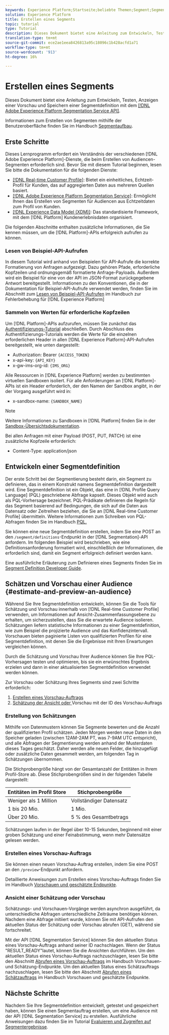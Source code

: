 ```yaml
---
keywords: Experience Platform;Startseite;beliebte Themen;Segment;Segment;Segment;Segment erstellen;Segmentierung;Segment erstellen;Segmentierungsdienst;
solution: Experience Platform
title: Erstellen eines Segments
topic: tutorial
type: Tutorial
description: Dieses Dokument bietet eine Anleitung zum Entwickeln, Testen, Anzeigen einer Segmentdefinition und zum Speichern einer Segmentdefinition mit der Adobe Experience Platform Segmentation Service API.
translation-type: tm+mt
source-git-commit: ece2ae1eea8426813a95c18096c1b428acfd1a71
workflow-type: tm+mt
source-wordcount: '913'
ht-degree: 16%

---
```



# Erstellen eines Segments

Dieses Dokument bietet eine Anleitung zum Entwickeln, Testen, Anzeigen einer Vorschau und Speichern einer Segmentdefinition mit dem [[!DNL Adobe Experience Platform Segmentation Service API]](../api/getting-started.md).

Informationen zum Erstellen von Segmenten mithilfe der Benutzeroberfläche finden Sie im Handbuch [Segmentaufbau](../ui/overview.md).

## Erste Schritte

Dieses Lernprogramm erfordert ein Verständnis der verschiedenen [!DNL Adobe Experience Platform]-Dienste, die beim Erstellen von Audiencen-Segmenten erforderlich sind. Bevor Sie mit diesem Tutorial beginnen, lesen Sie bitte die Dokumentation für die folgenden Dienste:

- [[!DNL Real-time Customer Profile]](../../profile/home.md): Bietet ein einheitliches, Echtzeit-Profil für Kunden, das auf aggregierten Daten aus mehreren Quellen basiert.
- [[!DNL Adobe Experience Platform Segmentation Service]](../home.md): Ermöglicht Ihnen das Erstellen von Segmenten für Audiencen aus Echtzeitdaten zum Profil von Kunden.
- [[!DNL Experience Data Model (XDM)]](../../xdm/home.md): Das standardisierte Framework, mit dem [!DNL Platform] Kundenerlebnisdaten organisiert.

Die folgenden Abschnitte enthalten zusätzliche Informationen, die Sie kennen müssen, um die [!DNL Platform]-APIs erfolgreich aufrufen zu können.

### Lesen von Beispiel-API-Aufrufen

In diesem Tutorial wird anhand von Beispielen für API-Aufrufe die korrekte Formatierung von Anfragen aufgezeigt. Dazu gehören Pfade, erforderliche Kopfzeilen und ordnungsgemäß formatierte Anfrage-Payloads. Außerdem wird ein Beispiel für eine von der API im JSON-Format zurückgegebene Antwort bereitgestellt. Informationen zu den Konventionen, die in der Dokumentation für Beispiel-API-Aufrufe verwendet werden, finden Sie im Abschnitt zum [Lesen von Beispiel-API-Aufrufen](../../landing/troubleshooting.md#how-do-i-format-an-api-request) im Handbuch zur Fehlerbehebung für [!DNL Experience Platform]

### Sammeln von Werten für erforderliche Kopfzeilen

Um [!DNL Platform]-APIs aufzurufen, müssen Sie zunächst das [Authentifizierungs-Tutorial](https://www.adobe.com/go/platform-api-authentication-en) abschließen. Durch Abschluss des Authentifizierungs-Tutorials werden die Werte für die einzelnen erforderlichen Header in allen [!DNL Experience Platform]-API-Aufrufen bereitgestellt, wie unten dargestellt:

- Authorization: Bearer `{ACCESS_TOKEN}`
- x-api-key: `{API_KEY}`
- x-gw-ims-org-id: `{IMS_ORG}`

Alle Ressourcen in [!DNL Experience Platform] werden zu bestimmten virtuellen Sandboxen isoliert. Für alle Anforderungen an [!DNL Platform]-APIs ist ein Header erforderlich, der den Namen der Sandbox angibt, in der der Vorgang ausgeführt wird in:

- x-sandbox-name: `{SANDBOX_NAME}`

>[!NOTE]
>
>Weitere Informationen zu Sandboxen in [!DNL Platform] finden Sie in der [Sandbox-Übersichtsdokumentation](../../sandboxes/home.md).

Bei allen Anfragen mit einer Payload (POST, PUT, PATCH) ist eine zusätzliche Kopfzeile erforderlich:

- Content-Type: application/json

## Entwickeln einer Segmentdefinition

Der erste Schritt bei der Segmentierung besteht darin, ein Segment zu definieren, das in einem Konstrukt namens Segmentdefinition dargestellt wird. Eine Segmentdefinition ist ein Objekt, das eine in [!DNL Profile Query Language] (PQL) geschriebene Abfrage kapselt. Dieses Objekt wird auch als PQL-Vorhersage bezeichnet. PQL-Prädikate definieren die Regeln für das Segment basierend auf Bedingungen, die sich auf die Daten aus Datensatz oder Zeitreihen beziehen, die Sie an [!DNL Real-time Customer Profile] übermitteln. Weitere Informationen zum Schreiben von PQL-Abfragen finden Sie im Handbuch [PQL.](../pql/overview.md)

Sie können eine neue Segmentdefinition erstellen, indem Sie eine POST an den `/segment/definitions`-Endpunkt in der [!DNL Segmentation]-API anfordern. Im folgenden Beispiel wird beschrieben, wie eine Definitionsanforderung formatiert wird, einschließlich der Informationen, die erforderlich sind, damit ein Segment erfolgreich definiert werden kann.

Eine ausführliche Erläuterung zum Definieren eines Segments finden Sie im [Segment Definition Developer Guide](../api/segment-definitions.md#create).

## Schätzen und Vorschau einer Audience {#estimate-and-preview-an-audience}

Während Sie Ihre Segmentdefinition entwickeln, können Sie die Tools für Schätzung und Vorschau innerhalb von [!DNL Real-time Customer Profile] verwenden, um Informationen auf Ansicht-Zusammenfassungsebene zu erhalten, um sicherzustellen, dass Sie die erwartete Audience isolieren. Schätzungen liefern statistische Informationen zu einer Segmentdefinition, wie zum Beispiel die projizierte Audience und das Konfidenzintervall. Vorschauen bieten paginierte Listen von qualifizierten Profilen für eine Segmentdefinition, mit denen Sie die Ergebnisse mit Ihren Erwartungen vergleichen können.

Durch die Schätzung und Vorschau Ihrer Audience können Sie Ihre PQL-Vorhersagen testen und optimieren, bis sie ein erwünschtes Ergebnis erzielen und dann in einer aktualisierten Segmentdefinition verwendet werden können.

Zur Vorschau oder Schätzung Ihres Segments sind zwei Schritte erforderlich:

1. [Erstellen eines Vorschau-Auftrags](#create-a-preview-job)
2. [Schätzung der Ansicht oder ](#view-an-estimate-or-preview) Vorschau mit der ID des Vorschau-Auftrags

### Erstellung von Schätzungen

Mithilfe von Datenmustern können Sie Segmente bewerten und die Anzahl der qualifizierten Profil schätzen. Jeden Morgen werden neue Daten in den Speicher geladen (zwischen 12AM-2AM PT, was 7-9AM UTC entspricht), und alle Abfragen der Segmentierung werden anhand der Musterdaten dieses Tages geschätzt. Daher werden alle neuen Felder, die hinzugefügt oder zusätzliche Daten gesammelt werden, am folgenden Tag in Schätzungen übernommen.

Die Stichprobengröße hängt von der Gesamtanzahl der Entitäten in Ihrem Profil-Store ab. Diese Stichprobengrößen sind in der folgenden Tabelle dargestellt:

| Entitäten im Profil Store | Stichprobengröße |
| ------------------------- | ----------- |
| Weniger als 1 Million | Vollständiger Datensatz |
| 1 bis 20 Mio. | 1 Mio. |
| Über 20 Mio. | 5 % des Gesamtbetrags |

Schätzungen laufen in der Regel über 10-15 Sekunden, beginnend mit einer groben Schätzung und einer Feinabstimmung, wenn mehr Datensätze gelesen werden.

### Erstellen eines Vorschau-Auftrags

Sie können einen neuen Vorschau-Auftrag erstellen, indem Sie eine POST an den `/preview`-Endpunkt anfordern.

Detaillierte Anweisungen zum Erstellen eines Vorschau-Auftrags finden Sie im Handbuch [Vorschauen und geschätzte Endpunkte](../api/previews-and-estimates.md#create-preview).

### Ansicht einer Schätzung oder Vorschau

Schätzungs- und Vorschauen-Vorgänge werden asynchron ausgeführt, da unterschiedliche Abfragen unterschiedliche Zeiträume benötigen können. Nachdem eine Abfrage initiiert wurde, können Sie mit API-Aufrufen den aktuellen Status der Schätzung oder Vorschau abrufen (GET), während sie fortschreitet.

Mit der API [!DNL Segmentation Service] können Sie den aktuellen Status eines Vorschau-Auftrags anhand seiner ID nachschlagen. Wenn der Status &quot;RESULT_READY&quot;lautet, können Sie die Ansichten durchführen. Um den aktuellen Status eines Vorschau-Auftrags nachzuschlagen, lesen Sie bitte den Abschnitt [Abrufen eines Vorschau-Auftrags](../api/previews-and-estimates.md#get-preview) im Handbuch Vorschauen- und Schätzung-Endpunkte. Um den aktuellen Status eines Schätzauftrags nachzuschlagen, lesen Sie bitte den Abschnitt [Abrufen eines Schätzauftrags](../api/previews-and-estimates.md#get-estimate) im Handbuch Vorschauen und geschätzte Endpunkte.


## Nächste Schritte

Nachdem Sie Ihre Segmentdefinition entwickelt, getestet und gespeichert haben, können Sie einen Segmentauftrag erstellen, um eine Audience mit der API [!DNL Segmentation Service] zu erstellen. Ausführliche Anweisungen dazu finden Sie im Tutorial [Evaluieren und Zugreifen auf Segmentergebnisse](./evaluate-a-segment.md).